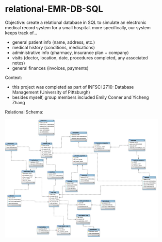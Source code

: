 # relational-EMR-DB-SQL

Objective: create a relational database in SQL to simulate an electronic medical record system for a small hospital. more specifically, our system keeps track of... 
- general patient info (name, address, etc.)
- medical history (conditions, medications)
- administrative info (pharmacy, insurance plan + company) 
- visits (doctor, location, date, procedures completed, any associated notes)
- general finances (invoices, payments) 

Context: 
- this project was completed as part of INFSCI 2710: Database Management (University of Pittsburgh) 
- besides myself, group members included Emily Conner and Yicheng Zhang

Relational Schema: 

![test](EMR-relational-diagram.jpg)
